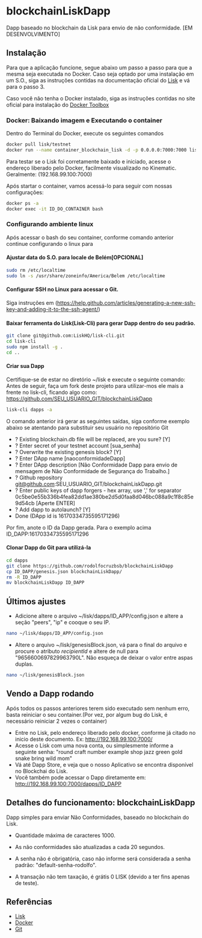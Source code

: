 # blockchainLiskDapp
Dapp baseado no blockchain da Lisk para envio de não conformidade. [EM DESENVOLVIMENTO]

## Instalação
Para que a aplicação funcione, segue abaixo um passo a passo para que a mesma seja executada no Docker.
Caso seja optado por uma instalação em um S.O., siga as instruções contidas na documentação oficial do  [Lisk](https://lisk.io/documentation?i=lisk-docs/BinaryInstall) e vá para o passo 3.

Caso você não tenha o Docker instalado, siga as instruções contidas no site oficial para instalação do [Docker Toolbox](https://www.docker.com/products/docker-toolbox)

### Docker: Baixando imagem e Executando o container

Dentro do Terminal do Docker, execute os seguintes comandos

```sh
docker pull lisk/testnet
docker run --name container_blockchain_lisk -d -p 0.0.0.0:7000:7000 lisk/testnet
```

Para testar se o Lisk foi corretamente baixado e iniciado, acesse o endereço liberado pelo Docker, facilmente visualizado no Kinematic. Geralmente: (192.168.99.100:7000)

Após startar o container, vamos acessá-lo para seguir com nossas configurações:

```sh
docker ps -a
docker exec -it ID_DO_CONTAINER bash
```

### Configurando ambiente linux 
Após acessar o bash do seu container, conforme comando anterior continue configurando o linux para

#### Ajustar data do S.O. para locale de Belém[OPCIONAL]

```sh
sudo rm /etc/localtime
sudo ln -s /usr/share/zoneinfo/America/Belem /etc/localtime
```

#### Configurar SSH no Linux para acessar o Git. 
Siga instruções em (https://help.github.com/articles/generating-a-new-ssh-key-and-adding-it-to-the-ssh-agent/)

#### Baixar ferramenta do Lisk(Lisk-Cli) para gerar Dapp dentro do seu padrão.
 
```sh
git clone git@github.com:LiskHQ/lisk-cli.git
cd lisk-cli
sudo npm install -g .
cd ..
```

#### Criar sua Dapp
Certifique-se de estar no diretório ~/lisk e execute o seguinte comando:
Antes de seguir, faça um fork deste projeto para utilizar-mos ele mais a frente no lisk-cli, ficando algo como: https://github.com/SEU_USUARIO_GIT/blockchainLiskDapp
```sh
lisk-cli dapps -a
``` 

O comando anterior irá gerar as seguintes saídas, siga conforme exemplo abaixo se atentando para substituir seu usuário no repositório Git

* ? Existing blockchain.db file will be replaced, are you sure? [Y]
* ? Enter secret of your testnet account [sua_senha]
* ? Overwrite the existing genesis block? [Y]
* ? Enter DApp name [naoconformidadeDapp]
* ? Enter DApp description [Não Conformidade Dapp para envio de mensagem de Não Conformidade de Segurança do Trabalho.]
* ? Github repository git@github.com:SEU_USUARIO_GIT/blockchainLiskDapp.git
* ? Enter public keys of dapp forgers - hex array, use ',' for separator 0c5be0e55b336b4fea82dd1ae380be2d5d0faa8d046bc088a9c1f8c85e9d54cb [Aperte ENTER]
* ? Add dapp to autolaunch? [Y]
* Done (DApp id is 16170334735595171296)

Por fim, anote o ID da Dapp gerada. Para o exemplo acima ID_DAPP:16170334735595171296

#### Clonar Dapp do Git para utilizá-la
```sh
cd dapps
git clone https://github.com/rodolfocruzbsb/blockchainLiskDapp
cp ID_DAPP/genesis.json blockchainLiskDapp/
rm -R ID_DAPP
mv blockchainLiskDapp ID_DAPP
``` 

## Últimos ajustes
* Adicione altere o arquivo ~/lisk/dapps/ID_APP/config.json e altere a seção "peers", "ip" e cooque o seu IP.
```sh
nano ~/lisk/dapps/ID_APP/config.json
```
* Altere o arquivo ~/lisk/genesisBlock.json, vá para o final do arquivo e procure o atributo *recipientId* e altere de null para "9656600697829963790L". Não esqueça de deixar o valor entre aspas duplas.
```sh
nano ~/lisk/genesisBlock.json
``` 

## Vendo a Dapp rodando
Após todos os passos anteriores terem sido executado sem nenhum erro, basta reiniciar o seu container.(Por vez, por algum bug do Lisk, é necessário reiniciar 2 vezes o container)
* Entre no Lisk, pelo endereço liberado pelo docker, conforme já citado no inicio deste documento. Ex: http://192.168.99.100:7000/
* Acesse o Lisk com uma nova conta, ou simplesmente informe a seguinte senha: "round craft number example shop jazz green gold snake bring wild mom"
* Vá até Dapp Store, e veja que o nosso Aplicativo se encontra disponível no Blockchai do Lisk.
* Você também pode acessar o Dapp diretamente em: http://192.168.99.100:7000/dapps/ID_DAPP



## Detalhes do funcionamento: blockchainLiskDapp

Dapp simples para enviar Não Conformidades, baseado no blockchain do Lisk.

- Quantidade máxima de caracteres 1000.

- As não conformidades são atualizadas a cada 20 segundos.

- A senha não é obrigatória, caso não informe será considerada a senha padrão: "default-senha-rodolfo".

- A transação não tem taxação, é grátis 0 LISK (devido a ter fins apenas de teste).

## Referências

- [Lisk](https://lisk.io/documentation?i=lisk-docs/README)
- [Docker](https://docs.docker.com/)
- [Git](https://help.github.com/)